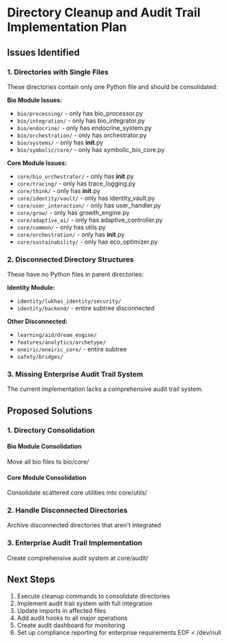 # Directory Cleanup and Audit Trail Implementation Plan

## Issues Identified

### 1. Directories with Single Files
These directories contain only one Python file and should be consolidated:

**Bio Module Issues:**
- `bio/processing/` - only has bio_processor.py
- `bio/integration/` - only has bio_integrator.py  
- `bio/endocrine/` - only has endocrine_system.py
- `bio/orchestration/` - only has orchestrator.py
- `bio/systems/` - only has __init__.py
- `bio/symbolic/core/` - only has symbolic_bio_core.py

**Core Module Issues:**
- `core/bio_orchestrator/` - only has __init__.py
- `core/tracing/` - only has trace_logging.py
- `core/think/` - only has __init__.py
- `core/identity/vault/` - only has identity_vault.py
- `core/user_interaction/` - only has user_handler.py
- `core/grow/` - only has growth_engine.py
- `core/adaptive_ai/` - only has adaptive_controller.py
- `core/common/` - only has utils.py
- `core/orchestration/` - only has __init__.py
- `core/sustainability/` - only has eco_optimizer.py

### 2. Disconnected Directory Structures
These have no Python files in parent directories:

**Identity Module:**
- `identity/lukhas_identity/security/`
- `identity/backend/` - entire subtree disconnected

**Other Disconnected:**
- `learning/aid/dream_engine/`
- `features/analytics/archetype/`
- `oneiric/oneiric_core/` - entire subtree
- `safety/bridges/`

### 3. Missing Enterprise Audit Trail System
The current implementation lacks a comprehensive audit trail system.

## Proposed Solutions

### 1. Directory Consolidation

#### Bio Module Consolidation
Move all bio files to bio/core/

#### Core Module Consolidation
Consolidate scattered core utilities into core/utils/

### 2. Handle Disconnected Directories
Archive disconnected directories that aren't integrated

### 3. Enterprise Audit Trail Implementation
Create comprehensive audit system at core/audit/

## Next Steps

1. Execute cleanup commands to consolidate directories
2. Implement audit trail system with full integration
3. Update imports in affected files
4. Add audit hooks to all major operations
5. Create audit dashboard for monitoring
6. Set up compliance reporting for enterprise requirements
EOF < /dev/null